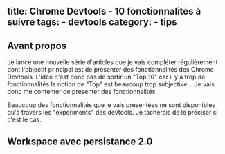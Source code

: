 title: Chrome Devtools - 10 fonctionnalités à suivre
tags:
    - devtools
category:
    - tips
---


## Avant propos

Je lance une nouvelle série d'articles que je vais compléter régulièrement dont l'objectif principal est de présenter des fonctionnalités des Chrome Devtools. L'idée n'est donc pas de sortir un "Top 10" car il y a trop de fonctionnalités la notion de "Top" est beaucoup trop subjective... Je vais donc me contenter de présenter des fonctionnalités.

Beaucoup des fonctionnalités que je vais présentées ne sont disponibles qu'à travers les "experiments" des devtools. Je tacherais de le préciser si c'est le cas.

## Workspace avec persistance 2.0 <i class="fa fa-flask"></i>

<script type="text/javascript" src="/assets/js_helper/jef-binomed-helper.js"></script>
<script type="text/javascript" src="/assets/2017-devtools/devtools.js"></script>

